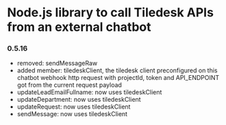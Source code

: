 # Node.js library to call Tiledesk APIs from an external chatbot 

### 0.5.16
- removed: sendMessageRaw
- added member: tiledeskClient, the tiledesk client preconfigured on this chatbot webhook http request with projectId, token and API_ENDPOINT got from the current request payload
- updateLeadEmailFullname: now uses tiledeskClient
- updateDepartment: now uses tiledeskClient
- updateRequest: now uses tiledeskClient
- sendMessage: now uses tiledeskClient
